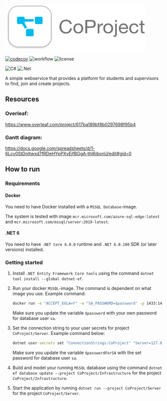 
<img src="Design/LogoRectangle.png" alt="CoProject Logo" width=450x, height=150px></img>

[![codecov](https://codecov.io/gh/DenizYil/BDSA-Big-Hero-6/branch/main/graph/badge.svg)](https://app.codecov.io/gh/DenizYil/BDSA-Big-Hero-6/) ![workflow](https://github.com/DenizYil/BDSA-Big-Hero-6/actions/workflows/build-and-test.yml/badge.svg) ![license](https://img.shields.io/github/license/DenizYil/BDSA-Big-Hero-6.svg)
<!-- Fully customizable badges -->
![C#](https://img.shields.io/badge/language-C%23-darkgreen.svg) ![.Net](https://img.shields.io/badge/framework-.NET-purple.svg)

A simple webservice that provides a platform for students and supervisors to find, join and create projects.

## Resources
### Overleaf: 
https://www.overleaf.com/project/617ba189bf8b0297698f95b4

### Gantt diagram: 
https://docs.google.com/spreadsheets/d/1-6Lcv0StDnItwxd7fRDeHYpPXvEjfBGgA-thl6jbonU/edit#gid=0

## How to run

### Requirements
#### Docker
You need to have Docker installed with a ``MSSQL Database``-image.

The system is tested with image ``mcr.microsoft.com/azure-sql-edge:latest`` and ``mcr.microsoft.com/mssql/server:2019-latest``.

#### .NET 6
You need to have ``.NET Core 6.0.0`` runtime and ``.NET 6.0.100`` SDK (or later versions) installed.

#### 

### Getting started
1. Install ``.NET Entity Framework Core tools`` using the command ```dotnet tool install --global dotnet-ef```.
2. Run your docker ``MSSQL``-image. The command is dependent on what image you use. Example command:
   
   ```cmd
   docker run -e "ACCEPT_EULA=Y" -e "SA_PASSWORD=$password" -p 1433:1433 -d --name "CoProjectMSSQL" mcr.microsoft.com/mssql/server:2019-latest
   ```
   
   Make sure you update the variable ``$password`` with your own password for database user ``sa``.
3. Set the connection string to your user secrets for project ``CoProject/Server``. Example command below:
   
   ```cmd
   dotnet user-secrets set "ConnectionStrings:CoProject" "Server=127.0.0.1;Database=CoProject;User Id=sa;Password=$passwordForSA" --project CoProject/Server
   ```
   
   Make sure you update the variable ``$passwordForSA`` with the set password for database user ``sa``.
4. Build and model your running ``MSSQL`` database using the command ``dotnet ef database update --project CoProject/Infrastructure`` for the project ``CoProject/Infrastructure``.
5. Start the application by running ``dotnet run --project CoProject/Server`` for the project ``CoProject/Server``.
